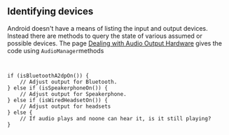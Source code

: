 
##  Identifying devices 


Android doesn't have a means of listing the input and output devices.
Instead there are methods to query the state of various assumed or possible
devices. The page [Dealing with Audio Output Hardware](http://developer.android.com/training/managing-audio/audio-output.html) gives the code using `AudioManager`methods

```

	
if (isBluetoothA2dpOn()) {
    // Adjust output for Bluetooth.
} else if (isSpeakerphoneOn()) {
    // Adjust output for Speakerphone.
} else if (isWiredHeadsetOn()) {
    // Adjust output for headsets
} else { 
    // If audio plays and noone can hear it, is it still playing?
}
	
      
```



